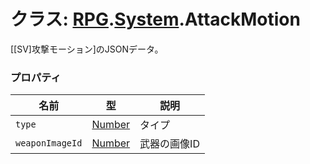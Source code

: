 # クラス: [RPG](RPG.md).[System](RPG.System.md).AttackMotion
[[SV]攻撃モーション]のJSONデータ。


### プロパティ

| 名前 | 型 | 説明 |
| --- | --- | --- |
| `type` | [Number](Number.md) | タイプ |
| `weaponImageId` | [Number](Number.md) | 武器の画像ID |

